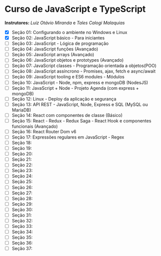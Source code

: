 # Curso de JavaScript e TypeScript
**Instrutores:** *Luiz Otávio Miranda* e *Tales Calogi Malaquias*

- [x] Seção 01: Configurando o ambiente no Windows e Linux
- [x] Seção 02: JavaScript básico - Para iniciantes
- [ ] Seção 03: JavaScript - Lógica de programação
- [ ] Seção 04: JavaScript funções (Avançado)
- [ ] Seção 05: JavaScript arrays (Avançado)
- [ ] Seção 06: JavaScript objetos e prototypes (Avançado)
- [ ] Seção 07: JavaScript classes - Programação orientada a objetos(POO)
- [ ] Seção 08: JavaScript assíncrono - Promises, ajax, fetch e async/await
- [ ] Seção 09: JavaScript tooling e ES6 modules - Módulos
- [ ] Seção 10: JavaScript - Node, npm, express e mongoDB (NodesJS)
- [ ] Seção 11: JavaScript + Node - Projeto Agenda (com express + mongoDB)
- [ ] Seção 12: Linux - Deploy da aplicação e segurança
- [ ] Seção 13: API REST - JavaScript, Node, Express e SQL (MySQL ou MariaDB)
- [ ] Seção 14: React com componentes de classe (Básico)
- [ ] Seção 15: React - Redux - Redux Saga - React Hook e componentes funcionais (Avançado)
- [ ] Seção 16: React Router Dom v6
- [ ] Seção 17: Expressões regulares em JavaScript - Regex
- [ ] Seção 18: 
- [ ] Seção 19: 
- [ ] Seção 20: 
- [ ] Seção 21: 
- [ ] Seção 22: 
- [ ] Seção 23: 
- [ ] Seção 24: 
- [ ] Seção 25: 
- [ ] Seção 26: 
- [ ] Seção 27: 
- [ ] Seção 28: 
- [ ] Seção 29: 
- [ ] Seção 30: 
- [ ] Seção 31: 
- [ ] Seção 32: 
- [ ] Seção 33: 
- [ ] Seção 34: 
- [ ] Seção 35: 
- [ ] Seção 36: 
- [ ] Seção 37: 
